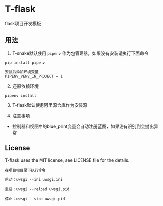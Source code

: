 # T-flask

flask项目开发模板

## 用法

1. T-snake默认使用 `pipenv` 作为包管理器，如果没有安装请执行下面命令

```
pip install pipenv

安装后添加环境变量
PIPENV_VENV_IN_PROJECT = 1
```

2. 还原依赖环境

```
pipenv install
```

3. T-flask默认使用阿里源仓库作为安装源

4. 注意事项

- 控制器和视图中的blue_print变量会自动注册蓝图，如果没有识别到会抛出异常

## License

T-flask uses the MIT license, see LICENSE file for the details.

```
在项目根目录下执行命令

启动：uwsgi --ini uwsgi.ini

重启：uwsgi --reload uwsgi.pid

停止：uwsgi --stop uwsgi.pid
```
